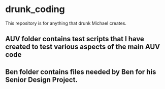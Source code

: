 # drunk_coding
This repository is for anything that drunk Michael creates. 

## AUV folder contains test scripts that I have created to test various aspects of the main AUV code
## Ben folder contains files needed by Ben for his Senior Design Project. 
